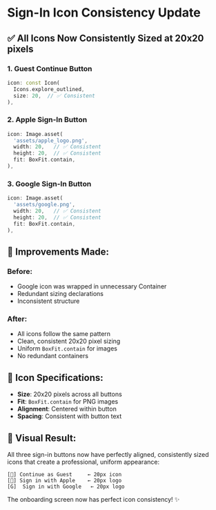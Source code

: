 # Sign-In Icon Consistency Update

## ✅ All Icons Now Consistently Sized at 20x20 pixels

### 1. **Guest Continue Button**
```dart
icon: const Icon(
  Icons.explore_outlined,
  size: 20,  // ✅ Consistent
),
```

### 2. **Apple Sign-In Button**
```dart
icon: Image.asset(
  'assets/apple_logo.png',
  width: 20,   // ✅ Consistent
  height: 20,  // ✅ Consistent
  fit: BoxFit.contain,
),
```

### 3. **Google Sign-In Button**
```dart
icon: Image.asset(
  'assets/google.png',
  width: 20,   // ✅ Consistent  
  height: 20,  // ✅ Consistent
  fit: BoxFit.contain,
),
```

## 🎯 Improvements Made:

### **Before:**
- Google icon was wrapped in unnecessary Container
- Redundant sizing declarations
- Inconsistent structure

### **After:**
- All icons follow the same pattern
- Clean, consistent 20x20 pixel sizing
- Uniform `BoxFit.contain` for images
- No redundant containers

## 📐 Icon Specifications:

- **Size**: 20x20 pixels across all buttons
- **Fit**: `BoxFit.contain` for PNG images
- **Alignment**: Centered within button
- **Spacing**: Consistent with button text

## 🎨 Visual Result:

All three sign-in buttons now have perfectly aligned, consistently sized icons that create a professional, uniform appearance:

```
[🧭] Continue as Guest     ← 20px icon
[🍎] Sign in with Apple    ← 20px logo  
[G]  Sign in with Google   ← 20px logo
```

The onboarding screen now has perfect icon consistency! ✨
